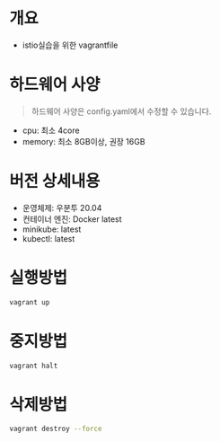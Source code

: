 # 개요
* istio실습을 위한 vagrantfile

# 하드웨어 사양
> 하드웨어 사양은 config.yaml에서 수정할 수 있습니다.
* cpu: 최소 4core
* memory: 최소 8GB이상, 권장 16GB

# 버전 상세내용
* 운영체제: 우분투 20.04
* 컨테이너 엔진: Docker latest
* minikube: latest
* kubectl: latest

# 실행방법
```sh
vagrant up
```

# 중지방법
```sh
vagrant halt
```

# 삭제방법
```sh
vagrant destroy --force
```
